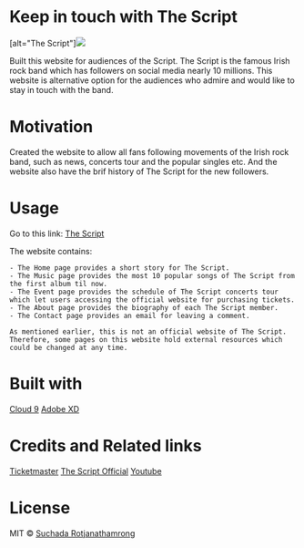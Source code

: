 # Keep in touch with The Script 

[alt="The Script"]<img src="../images/screen.png"> 

Built this website for audiences of the Script. The Script is the famous Irish rock band which has followers on social media nearly 10 millions.
This website is alternative option for the audiences who admire and would like to stay in touch with the band. 

# Motivation

Created the website to allow all fans following movements of the Irish rock band, such as news, concerts tour and the popular singles etc.
And the website also have the brif history of The Script for the new followers. 

# Usage

Go to this link: [The Script](https://thescript-cloned2-cloned-suchadarot.c9users.io)

The website contains:

    - The Home page provides a short story for The Script.
    - The Music page provides the most 10 popular songs of The Script from the first album til now.
    - The Event page provides the schedule of The Script concerts tour which let users accessing the official website for purchasing tickets.
    - The About page provides the biography of each The Script member.
    - The Contact page provides an email for leaving a comment. 
    
    As mentioned earlier, this is not an official website of The Script. Therefore, some pages on this website hold external resources which could be changed at any time.
  
# Built with

[Cloud 9](https://www.aws.amazon.com/cloud9/?origin=c9io)
[Adobe XD](https://www.adobe.com/products/xd.html)
    
    
# Credits and Related links

[Ticketmaster](https://www.ticketmaster.ie)
[The Script Official](https://www.thescriptmusic.com)
[Youtube](https://www.youtube.com)
    


# License

MIT © [Suchada Rotjanathamrong](www.linkedin.com/in/suchada-rotjanathamrong-205735110)


   